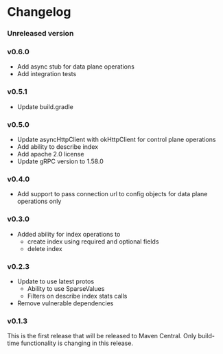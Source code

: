 # Changelog

[comment]: <> (When bumping [pc:VERSION_LATEST_RELEASE] create a new entry below)
### Unreleased version

### v0.6.0
- Add async stub for data plane operations
- Add integration tests

### v0.5.1
- Update build.gradle

### v0.5.0
- Update asyncHttpClient with okHttpClient for control plane operations
- Add ability to describe index
- Add apache 2.0 license
- Update gRPC version to 1.58.0

### v0.4.0
- Add support to pass connection url to config objects for data plane operations only

### v0.3.0
- Added ability for index operations to
  - create index using required and optional fields
  - delete index

### v0.2.3
- Update to use latest protos
  - Ability to use SparseValues
  - Filters on describe index stats calls
- Remove vulnerable dependencies

### v0.1.3
This is the first release that will be released to Maven Central. Only build-time functionality is changing in this release.